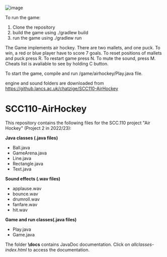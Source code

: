 ![image](https://github.com/yahnyshc/hockey/assets/143096926/fd53b357-0a62-4c4a-821d-6d0f15663579)

To run the game:

1) Clone the repository
2) build the game using 
./gradlew build
3) run the game using
./gradlew run


The Game implements air hockey.
There are two mallets, and one puck.
To win, a red or blue player have to score 7 goals.
To reset positions of mallets and puck press R.
To restart game press N.
To mute the sound, press M.
Cheats list is avaliable to see by holding C button.

To start the game, compile and run /game/airhockey/Play.java file.

engine and sound folders are downloaded from https://github.lancs.ac.uk/chatzige/SCC110-AirHockey

# SCC110-AirHockey

This repository contains the following files for the SCC.110 project "Air Hockey" (Project 2 in 2022/23):

**Java classes (.java files)**
+ Ball.java
+ GameArena.java
+ Line.java
+ Rectangle.java
+ Text.java

**Sound effects (.wav files)**
+ applause.wav
+ bounce.wav
+ drumroll.wav
+ fanfare.wav
+ hit.wav

**Game and run classes(.java files)**
+ Play.java
+ Game.java

The folder **\docs** contains JavaDoc documentation. Click on *allclasses-index.html* to access the documentation.
